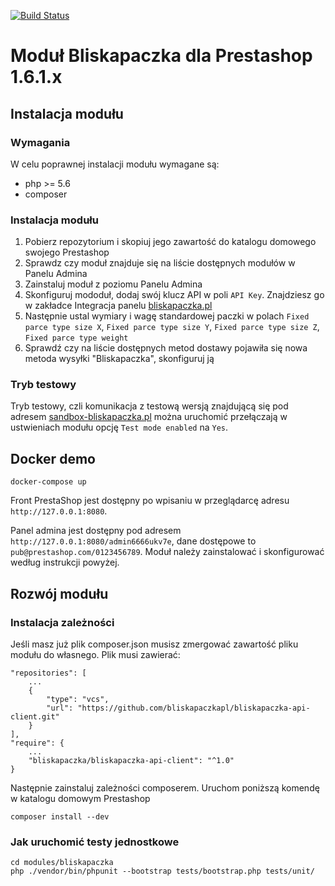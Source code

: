 [![Build Status](https://travis-ci.org/bliskapaczkapl/prestashop.svg?branch=master)](https://travis-ci.org/bliskapaczkapl/prestashop)

# Moduł Bliskapaczka dla Prestashop 1.6.1.x 

## Instalacja modułu

### Wymagania
W celu poprawnej instalacji modułu wymagane są:
- php >= 5.6
- composer

### Instalacja modułu
1. Pobierz repozytorium i skopiuj jego zawartość do katalogu domowego swojego Prestashop
1. Sprawdz czy moduł znajduje się na liście dostępnych modułów w Panelu Admina
1. Zainstaluj moduł z poziomu Panelu Admina
1. Skonfiguruj mododuł, dodaj swój klucz API w poli `API Key`. Znajdziesz go w zakładce Integracja panelu [bliskapaczka.pl](http://bliskapaczka.pl/panel/integracja)
1. Następnie ustal wymiary i wagę standardowej paczki w polach `Fixed parce type size X`, `Fixed parce type size Y`, `Fixed parce type size Z`, `Fixed parce type weight`
1. Sprawdź czy na liście dostępnych metod dostawy pojawiła się nowa metoda wysyłki "Bliskapaczka", skonfiguruj ją

### Tryb testowy

Tryb testowy, czli komunikacja z testową wersją znajdującą się pod adresem [sandbox-bliskapaczka.pl](https://sandbox-bliskapaczka.pl/) można uruchomić przełączają w ustwieniach modułu opcję `Test mode enabled` na `Yes`.

## Docker demo

`docker-compose up`

Front PrestaShop jest dostępny po wpisaniu w przeglądarcę adresu `http://127.0.0.1:8080`.

Panel admina jest dostępny pod adresem  `http://127.0.0.1:8080/admin6666ukv7e`, dane dostępowe to `pub@prestashop.com/0123456789`. Moduł należy zainstalować i skonfigurować według instrukcji powyżej.

## Rozwój modułu

### Instalacja zależności
Jeśli masz już plik composer.json musisz zmergować zawartość pliku modułu do własnego. Plik musi zawierać:
```
"repositories": [
    ...
    {
        "type": "vcs",
        "url": "https://github.com/bliskapaczkapl/bliskapaczka-api-client.git"
    }
],
"require": {
    ...
    "bliskapaczka/bliskapaczka-api-client": "^1.0"
}
```
Następnie zainstaluj zależności composerem. Uruchom poniższą komendę w katalogu domowym Prestashop
```
composer install --dev
```

### Jak uruchomić testy jednostkowe
```
cd modules/bliskapaczka
php ./vendor/bin/phpunit --bootstrap tests/bootstrap.php tests/unit/
```
